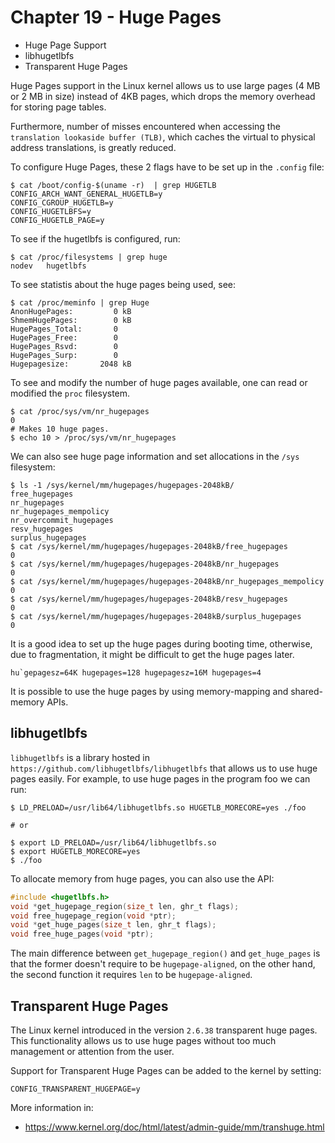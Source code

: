 
# Chapter 19 - Huge Pages


- Huge Page Support
- libhugetlbfs
- Transparent Huge Pages


Huge Pages support in the Linux kernel allows us to use large pages (4 MB or
2 MB in size) instead of 4KB pages, which drops the memory overhead for storing
page tables.

Furthermore, number of misses encountered when accessing the
`translation lookaside buffer (TLB)`, which caches the virtual to physical
address translations, is greatly reduced.

To configure Huge Pages, these 2 flags have to be set up in the `.config` file:

```shell
$ cat /boot/config-$(uname -r)  | grep HUGETLB
CONFIG_ARCH_WANT_GENERAL_HUGETLB=y
CONFIG_CGROUP_HUGETLB=y
CONFIG_HUGETLBFS=y
CONFIG_HUGETLB_PAGE=y
```

To see if the hugetlbfs is configured, run:

```shell
$ cat /proc/filesystems | grep huge
nodev	hugetlbfs
```

To see statistis about the huge pages being used, see:

```shell
$ cat /proc/meminfo | grep Huge
AnonHugePages:         0 kB
ShmemHugePages:        0 kB
HugePages_Total:       0
HugePages_Free:        0
HugePages_Rsvd:        0
HugePages_Surp:        0
Hugepagesize:       2048 kB
```

To see and modify the number of huge pages available, one can read or modified
the `proc` filesystem.

```shell
$ cat /proc/sys/vm/nr_hugepages
0
# Makes 10 huge pages.
$ echo 10 > /proc/sys/vm/nr_hugepages
```

We can also see huge page information and set allocations in the `/sys`
filesystem:

```shell
$ ls -1 /sys/kernel/mm/hugepages/hugepages-2048kB/
free_hugepages
nr_hugepages
nr_hugepages_mempolicy
nr_overcommit_hugepages
resv_hugepages
surplus_hugepages
$ cat /sys/kernel/mm/hugepages/hugepages-2048kB/free_hugepages
0
$ cat /sys/kernel/mm/hugepages/hugepages-2048kB/nr_hugepages
0
$ cat /sys/kernel/mm/hugepages/hugepages-2048kB/nr_hugepages_mempolicy
0
$ cat /sys/kernel/mm/hugepages/hugepages-2048kB/resv_hugepages
0
$ cat /sys/kernel/mm/hugepages/hugepages-2048kB/surplus_hugepages
0
```

It is a good idea to set up the huge pages during booting time, otherwise, due
to fragmentation, it might be difficult to get the huge pages later.

```
hu`gepagesz=64K hugepages=128 hugepagesz=16M hugepages=4
```

It is possible to use the huge pages by using memory-mapping and shared-memory APIs.


## libhugetlbfs


`libhugetlbfs` is a library hosted in `https://github.com/libhugetlbfs/libhugetlbfs`
that allows us to use huge pages easily. For example, to use huge pages in the
program foo we can run:


```shell
$ LD_PRELOAD=/usr/lib64/libhugetlbfs.so HUGETLB_MORECORE=yes ./foo

# or

$ export LD_PRELOAD=/usr/lib64/libhugetlbfs.so
$ export HUGETLB_MORECORE=yes
$ ./foo
```

To allocate memory from huge pages, you can also use the API:

```c
#include <hugetlbfs.h>
void *get_hugepage_region(size_t len, ghr_t flags);
void free_hugepage_region(void *ptr);
void *get_huge_pages(size_t len, ghr_t flags);
void free_huge_pages(void *ptr);
```

The main difference between `get_hugepage_region()` and `get_huge_pages` is
that the former doesn't require to be `hugepage-aligned`, on the other hand,
the second function it requires `len` to be `hugepage-aligned`.


## Transparent Huge Pages

The Linux kernel introduced in the version `2.6.38` transparent huge pages. This
functionality allows us to use huge pages without too much management or attention
from the user.

Support for Transparent Huge Pages can be added to the kernel by setting:

```
CONFIG_TRANSPARENT_HUGEPAGE=y
```

More information in:

- https://www.kernel.org/doc/html/latest/admin-guide/mm/transhuge.html

